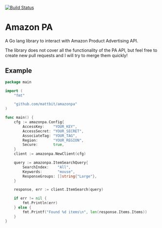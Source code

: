 [![Build Status](https://travis-ci.org/mattbit/amazonpa.svg?branch=master)](https://travis-ci.org/mattbit/amazonpa)

# Amazon PA

A Go lang library to interact with Amazon Product Advertising API.

The library does not cover all the functionality of the PA API, but feel free to create new pull requests and I will try to merge them quickly!

## Example

```go
package main

import (
	"fmt"

	"github.com/mattbit/amazonpa"
)

func main() {
	cfg := amazonpa.Config{
		AccessKey:    "YOUR_KEY",
		AccessSecret: "YOUR_SECRET",
		AssociateTag: "YOUR_TAG",
		Region:       "YOUR_REGION",
		Secure:       true,
	}
	client := amazonpa.NewClient(cfg)

	query := amazonpa.ItemSearchQuery{
		SearchIndex:    "All",
		Keywords:       "mouse",
		ResponseGroups: []string{"Large"},
	}

	response, err := client.ItemSearch(query)

	if err != nil {
		fmt.Println(err)
	} else {
		fmt.Printf("Found %d items\n", len(response.Items.Items))
	}
}
```
